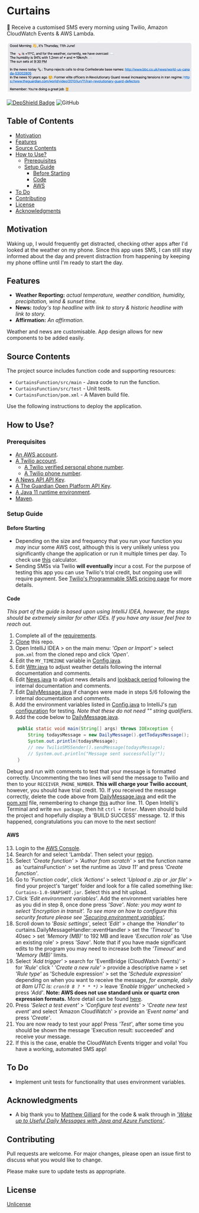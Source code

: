 # Curtains
🌅 Receive a customised SMS every morning using Twilio, Amazon CloudWatch Events & AWS Lambda.

![Example Output](images/example.png)

[![DepShield Badge](https://depshield.sonatype.org/badges/followingell/curtains/depshield.svg)](https://depshield.github.io) ![GitHub](https://img.shields.io/github/license/followingell/curtains)

## Table of Contents
- [Motivation](#motivation)
- [Features](#features)
- [Source Contents](#source-contents)
- [How to Use?](#how-to-use?)
  - [Prerequisites](#Prerequisites)
  - [Setup Guide](#setup-guide)
    - [Before Starting](#before-starting)
    - [Code](#code)
    - [AWS](#aws)
- [To Do](#to-do)
- [Contributing](#contributing)
- [License](#license)
- [Acknowledgments](#acknowledgments)

## Motivation
Waking up, I would frequently get distracted, checking other apps after I'd looked at the weather on my phone. Since this app uses SMS, I can still stay informed about the day and prevent distraction from happening by keeping my phone offline until I'm ready to start the day.

## Features
- **Weather Reporting:** *actual temperature, weather condition, humidity, precipitation, wind & sunset time.*
- **News:** *today's top headline with link to story & historic headline with link to story.*
- **Affirmation:** *An affirmation.*

Weather and news are customisable. App design allows for new components to be added easily.

## Source Contents
The project source includes function code and supporting resources:

- `CurtainsFunction/src/main` - Java code to run the function.
- `CurtainsFunction/src/test` - Unit tests.
- `CurtainsFunction/pom.xml` - A Maven build file.

Use the following instructions to deploy the application.

## How to Use?

### Prerequisites
- [An AWS account](https://aws.amazon.com/free).
- [A Twilio account](https://www.twilio.com/try-twilio).
  - [A Twilio verified personal phone number](https://www.twilio.com/docs/usage/tutorials/how-to-use-your-free-trial-account#verify-your-personal-phone-number).
  - [A Twilio phone number](https://www.twilio.com/docs/usage/tutorials/how-to-use-your-free-trial-account#get-your-first-twilio-phone-number).
- [A News API API Key](https://newsapi.org/docs/get-started).
- [A The Guardian Open Platform API Key](https://open-platform.theguardian.com/access/).
- [A Java 11 runtime environment](https://docs.aws.amazon.com/corretto/latest/corretto-11-ug/what-is-corretto-11.html).
- [Maven](https://maven.apache.org/docs/history.html).

### Setup Guide

#### Before Starting
- Depending on the size and frequency that you run your function you *may* incur some AWS cost, although this is very unlikely unless you significantly change the application or run it multiple times per day. To check use [this](https://dashbird.io/lambda-cost-calculator/) calculator.
- Sending SMSs via Twilio **will eventually** incur a cost. For the purpose of testing this app you can use Twilio's trial credit, but ongoing use will require payment. See [Twilio's Programmable SMS pricing page](https://www.twilio.com/sms/pricing/) for more details.

#### Code

*This part of the guide is based upon using IntelliJ IDEA, however, the steps should be extremely similar for other IDEs. If you have any issue feel free to reach out.*

1. Complete all of the [requirements](#requirements).
2. [Clone](https://help.github.com/en/github/creating-cloning-and-archiving-repositories/cloning-a-repository) this repo.
3. Open IntelliJ IDEA > on the main menu: *'Open or Import'* > select ```pom.xml``` from the cloned repo and click *'Open'*.
4. Edit the ```MY_TIMEZONE``` variable in [Config.java](https://github.com/followingell/curtains/blob/4d3a1dfdd469ccd55ce8eab5fb149e810f1bce10/CurtainsFunction/src/main/java/curtains/Config.java#L15).
5. Edit [Wttr.java](https://github.com/followingell/curtains/blob/master/CurtainsFunction/src/main/java/curtains/Wttr.java) to adjust weather details following the internal documentation and comments.
6. Edit [News.java](https://github.com/followingell/curtains/blob/master/CurtainsFunction/src/main/java/curtains/News.java) to adjust news details and [lookback period](https://github.com/followingell/curtains/blob/4d3a1dfdd469ccd55ce8eab5fb149e810f1bce10/CurtainsFunction/src/main/java/curtains/News.java#L75) following the internal documentation and comments.
7. Edit [DailyMessage.java](https://github.com/followingell/curtains/blob/master/CurtainsFunction/src/main/java/curtains/DailyMessage.java) if changes were made in steps 5/6 following the internal documentation and comments.
8. Add the environment variables listed in [Config.java](https://github.com/followingell/curtains/blob/4d3a1dfdd469ccd55ce8eab5fb149e810f1bce10/CurtainsFunction/src/main/java/curtains/Config.java)  to IntelliJ's [run configuration](https://www.jetbrains.com/help/objc/add-environment-variables-and-program-arguments.html) for testing. *Note that these do not need "" string qualifiers.*
9. Add the code below to [DailyMessage.java](https://github.com/followingell/curtains/blob/master/CurtainsFunction/src/main/java/curtains/DailyMessage.java).

```java
    public static void main(String[] args) throws IOException {
        String todaysMessage = new DailyMessage().getTodaysMessage();
        System.out.println(todaysMessage);
        // new TwilioSMSSender().sendMessage(todaysMessage);
        // System.out.println("Message sent successfully!");
    }
```
Debug and run with comments to test that your message is formatted correctly. Uncommenting the two lines will send the message to Twilio and then to your ```RECEIVER_PHONE_NUMBER```. **This will charge your Twilio account**, however, you should have trial credit.
10. If you received the message correctly, delete the code above from [DailyMessage.java](https://github.com/followingell/curtains/blob/master/CurtainsFunction/src/main/java/curtains/DailyMessage.java) and edit the [pom.xml](https://github.com/followingell/curtains/blob/master/CurtainsFunction/pom.xml) file, remembering to change [this](https://github.com/followingell/curtains/blob/4d3a1dfdd469ccd55ce8eab5fb149e810f1bce10/CurtainsFunction/pom.xml#L4) author line.
11. Open Intellij's Terminal and write ```mvn package```, then hit ```ctrl + Enter```. Maven should build the project and hopefully display a 'BUILD SUCCESS' message.
12. If this happened, congratulations you can move to the next section!

#### AWS
13. Login to the [AWS Console](https://aws.amazon.com/console/).
14. Search for and select 'Lambda'. Then select your [region](https://docs.aws.amazon.com/awsconsolehelpdocs/latest/gsg/getting-started.html#select-region).
15. Select *'Create function'* > *'Author from scratch'* > set the function name as 'curtainsFunction' > set the runtime as *'Java 11'* and press *'Create function'*.
16. Go to *'Function code'*, click *'Actions'* > select *'Upload a .zip or .jar file'* > find your project's 'target' folder and look for a file called something like: ```Curtains-1.0-SNAPSHOT.jar```. Select this and hit upload.
17. Click *'Edit environment variables'*. Add the environment variables here as you did in step 8, once done press *'Save'*. *Note: you may want to select *'Encryption in transit'*. To see more on how to configure this security feature please see ['Securing environment variables'](https://docs.aws.amazon.com/lambda/latest/dg/configuration-envvars.html).*
18. Scroll down to *'Basic settings'*, select *'Edit'* > change the *'Handler'* to curtains.DailyMessageHandler::eventHandler > set the *'Timeout'* to 40sec > set *'Memory (MB)'* to 192 MB and leave *'Execution role'* as 'Use an existing role' > press *'Save'*. Note that if you have made significant edits to the program you may need to increase both the *'Timeout'* and *'Memory (MB)'* limits.
19. Select *'Add trigger'* > search for 'EventBridge (CloudWatch Events)' > for *'Rule'* click ' *'Create a new rule'* > provide a descriptive name > set *'Rule type'* as 'Schedule expression' >  set the *'Schedule expression'* depending on when you want to receive the message, *for example, daily at 8am UTC is: ```cron(0 8 ? * * *)```* > leave *'Enable trigger'* unchecked > press *'Add'*. **Note: AWS does not use standard unix or quartz cron expression formats.** More detail can be found [here](https://docs.aws.amazon.com/AmazonCloudWatch/latest/events/ScheduledEvents.html).
20. Press *'Select a test event'* > *'Configure test events'* > *'Create new test event'* and select 'Amazon CloudWatch' > provide an *'Event name'* and press *'Create'*.
21. You are now ready to test your app! Press *'Test'*, after some time you should be shown the message 'Execution result: succeeded' and receive your message.
22. If this is the case, enable the CloudWatch Events trigger and voila! You have a working, automated SMS app!

## To Do
- Implement unit tests for functionality that uses environment variables.

## Acknowledgments
- A big thank you to [Matthew Gilliard](https://github.com/mjg123) for the code & walk through in [_'Wake up to Useful Daily Messages with Java and Azure Functions'_](https://www.twilio.com/blog/wake-up-daily-messages-java-azure-functions).

## Contributing
Pull requests are welcome. For major changes, please open an issue first to discuss what you would like to change.

Please make sure to update tests as appropriate.

## License
[Unlicense](https://choosealicense.com/licenses/unlicense/)